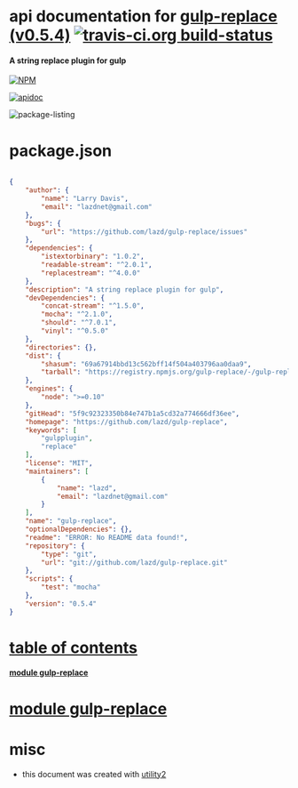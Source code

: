 # api documentation for  [gulp-replace (v0.5.4)](https://github.com/lazd/gulp-replace)  [![travis-ci.org build-status](https://api.travis-ci.org/npmdoc/node-npmdoc-gulp-replace.svg)](https://travis-ci.org/npmdoc/node-npmdoc-gulp-replace)
#### A string replace plugin for gulp

[![NPM](https://nodei.co/npm/gulp-replace.png?downloads=true)](https://www.npmjs.com/package/gulp-replace)

[![apidoc](https://npmdoc.github.io/node-npmdoc-gulp-replace/build/screen-capture.buildNpmdoc.browser._2Fhome_2Ftravis_2Fbuild_2Fnpmdoc_2Fnode-npmdoc-gulp_replace_2Ftmp_2Fbuild_2Fapidoc.html.png)](https://npmdoc.github.io/node-npmdoc-gulp-replace/build..beta..travis-ci.org/apidoc.html)

![package-listing](https://npmdoc.github.io/node-npmdoc-gulp-replace/build/screen-capture.npmPackageListing.svg)



# package.json

```json

{
    "author": {
        "name": "Larry Davis",
        "email": "lazdnet@gmail.com"
    },
    "bugs": {
        "url": "https://github.com/lazd/gulp-replace/issues"
    },
    "dependencies": {
        "istextorbinary": "1.0.2",
        "readable-stream": "^2.0.1",
        "replacestream": "^4.0.0"
    },
    "description": "A string replace plugin for gulp",
    "devDependencies": {
        "concat-stream": "^1.5.0",
        "mocha": "^2.1.0",
        "should": "^7.0.1",
        "vinyl": "^0.5.0"
    },
    "directories": {},
    "dist": {
        "shasum": "69a67914bbd13c562bff14f504a403796aa0daa9",
        "tarball": "https://registry.npmjs.org/gulp-replace/-/gulp-replace-0.5.4.tgz"
    },
    "engines": {
        "node": ">=0.10"
    },
    "gitHead": "5f9c92323350b84e747b1a5cd32a774666df36ee",
    "homepage": "https://github.com/lazd/gulp-replace",
    "keywords": [
        "gulpplugin",
        "replace"
    ],
    "license": "MIT",
    "maintainers": [
        {
            "name": "lazd",
            "email": "lazdnet@gmail.com"
        }
    ],
    "name": "gulp-replace",
    "optionalDependencies": {},
    "readme": "ERROR: No README data found!",
    "repository": {
        "type": "git",
        "url": "git://github.com/lazd/gulp-replace.git"
    },
    "scripts": {
        "test": "mocha"
    },
    "version": "0.5.4"
}
```



# <a name="apidoc.tableOfContents"></a>[table of contents](#apidoc.tableOfContents)

#### [module gulp-replace](#apidoc.module.gulp-replace)



# <a name="apidoc.module.gulp-replace"></a>[module gulp-replace](#apidoc.module.gulp-replace)



# misc
- this document was created with [utility2](https://github.com/kaizhu256/node-utility2)
